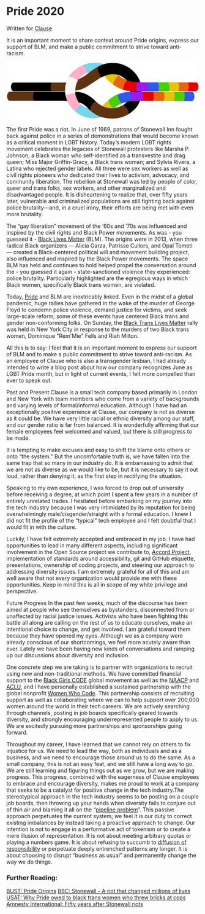 # Pride 2020

Written for [Clause](https://blog.clause.io/pride-2020/)

It is an important moment to share context around Pride origins, express our support of BLM, and make a public commitment to strive toward anti-racism.

![Clause Pride 2020 Logo](../images/ClausePride2020.png)

The first Pride was a riot. In June of 1969, patrons of Stonewall Inn fought back against police in a series of demonstrations that would become known as a critical moment in LGBT history. Today’s modern LGBT rights movement celebrates the legacies of Stonewall protesters like Marsha P. Johnson, a Black woman who self-identified as a transvestite and drag queen; Miss Major Griffin-Gracy, a Black trans woman; and Sylvia Rivera, a Latina who rejected gender labels. All three were sex workers as well as civil rights pioneers who dedicated their lives to activism, advocacy, and community liberation. The rebellion at Stonewall was led by people of color, queer and trans folks, sex workers, and other marginalized and disadvantaged people. It is disheartening to realize that, over fifty years later, vulnerable and criminalized populations are still fighting back against police brutality—and, in a cruel irony, their efforts are being met with even more brutality.

The “gay liberation” movement of the ‘60s and ‘70s was influenced and inspired by the civil rights and Black Power movements. As was - you guessed it - [Black Lives Matter](https://en.wikipedia.org/wiki/Black_Lives_Matter) (BLM). The origins were in 2013, when three radical Black organizers — Alicia Garza, Patrisse Cullors, and Opal Tometi — created a Black-centered political will and movement building project, also influenced and inspired by the Black Power movements. The space BLM has held and continues to hold helped propel the conversation around the - you guessed it again - state-sanctioned violence they experienced: police brutality. Particularly highlighted are the egregious ways in which Black women, specifically Black trans women, are violated.

Today, [Pride](https://en.wikipedia.org/wiki/Pride_parade) and BLM are inextricably linked. Even in the midst of a global pandemic, huge rallies have gathered in the wake of the murder of George Floyd to condemn police violence, demand justice for victims, and seek large-scale reform; some of these events have centered Black trans and gender non-conforming folks. On Sunday, the [Black Trans Lives Matter](https://www.cnn.com/2020/06/14/us/black-trans-protests/index.html) rally was held in New York City in response to the murders of two Black trans women, Dominique "Rem'Mie" Fells and Riah Milton.

All this is to say: I feel that it is an important moment to express our support of BLM and to make a public commitment to strive toward anti-racism. As an employee of Clause who is also a transgender lesbian, I had already intended to write a blog post about how our company recognizes June as LGBT Pride month, but in light of current events, I felt more compelled than ever to speak out.

Past and Present
Clause is a small tech company based primarily in London and New York with team members who come from a variety of backgrounds and varying levels of formal/informal education. Although I have had an exceptionally positive experience at Clause, our company is not as diverse as it could be. We have very little racial or ethnic diversity among our staff, and our gender ratio is far from balanced. It is wonderfully affirming that our female employees feel welcomed and valued, but there is still progress to be made.

It is tempting to make excuses and easy to shift the blame onto others or onto “the system.” But the uncomfortable truth is, we have fallen into the same trap that so many in our industry do. It is embarrassing to admit that we are not as diverse as we would like to be, but it is necessary to say it out loud, rather than denying it, as the first step in rectifying the situation.

Speaking to my own experience, I was forced to drop out of university before receiving a degree, at which point I spent a few years in a number of entirely unrelated trades. I hesitated before embarking on my journey into the tech industry because I was very intimidated by its reputation for being overwhelmingly male/cisgender/straight with a formal education. I knew I did not fit the profile of the “typical” tech employee and I felt doubtful that I would fit in with the culture.

Luckily, I have felt extremely accepted and embraced in my job. I have had opportunities to lead in many different aspects, including significant involvement in the Open Source project we contribute to, [Accord Project](https://www.accordproject.org/), implementation of standards around accessibility, git and GitHub etiquette, presentations, ownership of coding projects, and steering our approach to addressing diversity issues. I am extremely grateful for all of this and am well aware that not every organization would provide me with these opportunities. Keep in mind this is all in scope of my white privilege and perspective.

Future Progress
In the past few weeks, much of the discourse has been aimed at people who see themselves as bystanders, disconnected from or unaffected by racial justice issues. Activists who have been fighting this battle all along are calling on the rest of us to educate ourselves, make an intentional choice to change, and get involved. I am grateful toward them because they have opened my eyes. Although we as a company were already conscious of our shortcomings, we feel more acutely aware than ever. Lately we have been having new kinds of conversations and ramping up our discussions about diversity and inclusion.

One concrete step we are taking is to partner with organizations to recruit using new and non-traditional methods. We have committed financial support to the [Black Girls CODE](https://www.blackgirlscode.com/) global movement as well as the [NAACP](https://www.naacp.org/) and [ACLU](https://www.aclu.org/), and I have personally established a sustained partnership with the global nonprofit [Women Who Code](https://www.womenwhocode.com/). This partnership consists of recruiting support as well as collaborating where we can to help support over 200,000 women around the world in their tech careers. We are actively searching through channels, posting in job boards specifically geared towards diversity, and strongly encouraging underrepresented people to apply to us. We are excitedly pursuing more partnerships and sponsorships going forward.

Throughout my career, I have learned that we cannot rely on others to fix injustice for us. We need to lead the way, both as individuals and as a business, and we need to encourage those around us to do the same. As a small company, this is not an easy feat, and we still have a long way to go. We are still learning and figuring things out as we grow, but we are making progress. This progress, combined with the eagerness of Clause employees to embrace and encourage diversity, makes me proud to work at a company that seeks to be a catalyst for positive change in the tech industry.The stereotypical approach in the tech industry seems to be posting on a couple job boards, then throwing up your hands when diversity fails to conjure out of thin air and blaming it all on the “[pipeline problem](https://www.holloway.com/s/trh-excerpt-diversity-and-inclusion-in-tech-pt-1-foundations-myths-and-pitfalls)”. This passive approach perpetuates the current system; we feel it is our duty to correct existing imbalances by instead taking a proactive approach to change. Our intention is not to engage in a performative act of tokenism or to create a mere illusion of representation. It is not about meeting arbitrary quotas or playing a numbers game. It is about refusing to succumb to [diffusion of responsibility](https://en.wikipedia.org/wiki/Diffusion_of_responsibility) or perpetuate deeply entrenched patterns any longer. It is about choosing to disrupt “business as usual” and permanently change the way we do things.

### Further Reading:
[BUST: Pride Origins](https://bust.com/feminism/194711)
[BBC: Stonewall - A riot that changed millions of lives](https://www.bbc.com/news/world-us-canada-48643756)
[USAT: Why Pride owed to black trans women who threw bricks at cops](https://www.usatoday.com/story/opinion/voices/2019/06/24/pride-month-black-transgender-women-stonewall-marsha-p-johnson/1478200001/)
[Amnesty International: Fifty years after Stonewall riots](https://www.amnesty.org/en/latest/campaigns/2019/06/stonewall-riots-50-year-anniversary/)

